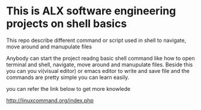 # This is ALX software engineering projects on shell basics

This repo describe different command or script used in shell to navigate, move around and manupulate files

Anybody can start the project readng basic shell command like how to open terminal and shell, navigate, move around and manupulate files. Beside this you can you vi(visual editor) or emacs editor to write and save file and the commands are pretty simple you can learn easily.

you can refer the link below to get more knowlede

http://linuxcommand.org/index.php
